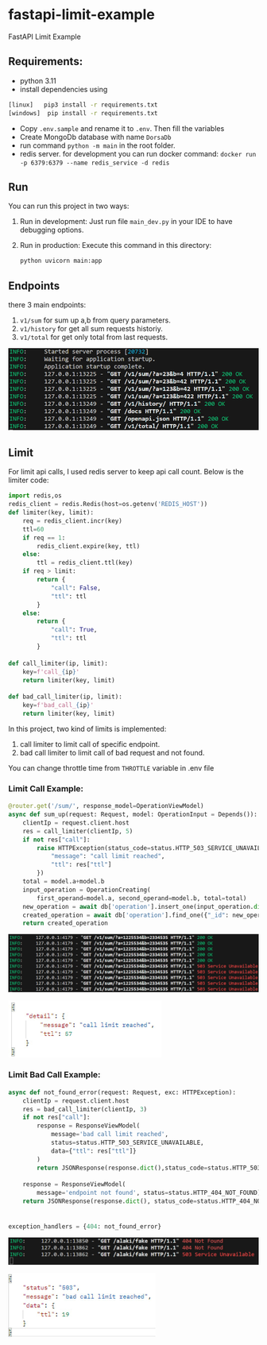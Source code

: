 # fastapi-limit-example
FastAPI Limit Example




## Requirements:
- python 3.11
- install dependencies using

```sh
[linux]   pip3 install -r requirements.txt
[windows]  pip install -r requirements.txt
```

- Copy `.env.sample` and rename it to `.env`. Then fill the variables
- Create MongoDb database with name `DorsaDb`
- run command `python -m main` in the root folder.
- redis server. for development you can run docker command:
    `docker run -p 6379:6379 --name redis_service -d redis`


## Run
You can run this project in two ways:

1. Run in development:
    Just run file `main_dev.py` in your IDE to have debugging options.

2. Run in production:
    Execute this command in this directory:
    ```python
    python uvicorn main:app
    ```


## Endpoints
there 3 main endpoints:
1. `v1/sum` for sum up a,b from query parameters.
2. `v1/history` for get all sum requests historiy.
3. `v1/total` for get only total from last requests.

![endpoints](./assets/call_endpoints.jpg)


## Limit
For limit api calls, I used redis server to keep api call count. Below is the limiter code:
```python
import redis,os
redis_client = redis.Redis(host=os.getenv('REDIS_HOST'))
def limiter(key, limit):
    req = redis_client.incr(key)
    ttl=60
    if req == 1:
        redis_client.expire(key, ttl)
    else:
        ttl = redis_client.ttl(key)
    if req > limit:
        return {
            "call": False,
            "ttl": ttl
        }
    else:
        return {
            "call": True,
            "ttl": ttl
        }

def call_limiter(ip, limit):
    key=f'call_{ip}'
    return limiter(key, limit)

def bad_call_limiter(ip, limit):
    key=f'bad_call_{ip}'
    return limiter(key, limit)
```

In this project, two kind of limits is implemented:
1. call limiter to limit call of specific endpoint.
2. bad call limiter to limit call of bad request and not found.

You can change throttle time from `THROTTLE` variable in .env file

### Limit Call Example:

```python
@router.get('/sum/', response_model=OperationViewModel)
async def sum_up(request: Request, model: OperationInput = Depends()):
    clientIp = request.client.host
    res = call_limiter(clientIp, 5)
    if not res["call"]:
        raise HTTPException(status_code=status.HTTP_503_SERVICE_UNAVAILABLE,      detail={
            "message": "call limit reached",
            "ttl": res["ttl"]
        })
    total = model.a+model.b
    input_operation = OperationCreating(
        first_operand=model.a, second_operand=model.b, total=total)
    new_operation = await db['operation'].insert_one(input_operation.dict())
    created_operation = await db['operation'].find_one({"_id": new_operation.inserted_id})
    return created_operation
```

![limit call info](./assets/throttle_endpoint.jpg)

![limit call info](./assets/call_limit.jpg)

### Limit Bad Call Example:

```python
async def not_found_error(request: Request, exc: HTTPException):
    clientIp = request.client.host
    res = bad_call_limiter(clientIp, 3)
    if not res["call"]:
        response = ResponseViewModel(
            message='bad call limit reached',
            status=status.HTTP_503_SERVICE_UNAVAILABLE,
            data={"ttl": res["ttl"]}
        )
        return JSONResponse(response.dict(),status_code=status.HTTP_503_SERVICE_UNAVAILABLE)

    response = ResponseViewModel(
        message='endpoint not found', status=status.HTTP_404_NOT_FOUND)
    return JSONResponse(response.dict(), status_code=status.HTTP_404_NOT_FOUND)


exception_handlers = {404: not_found_error}
```

![limit bad call info](./assets/bad_call_info.jpg)

![limit bad call](./assets/bad_call_limit.jpg)

